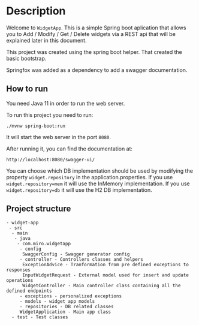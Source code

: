 # Description

Welcome to `WidgetApp`. This is a simple Spring boot aplication
that allows you to Add / Modify / Get / Delete widgets via a REST
api that will be explained later in this document.

This project was created using the spring boot helper. That created
the basic bootstrap.

Springfox was added as a dependency to add a swagger documentation.

## How to run

You need Java 11 in order to run the web server.

To run this project you need to run:

`./mvnw spring-boot:run`

It will start the web server in the port `8080`.

After running it, you can find the documentation at:

`http://localhost:8080/swagger-ui/
`

You can choose which DB implementation should be used by 
modifying the property `widget.repository` in the application.properties.
If you use `widget.repository=mem` it will use the InMemory implementation.
If you use `widget.repository=db` it will use the H2 DB implementation.

## Project structure

```
- widget-app
 - src
  - main
   - java
    - com.miro.widgetapp
     - config
      SwaggerConfig - Swagger generator config
     - controller - Controllers classes and helpers
      ExceptionAdvice - Tranformation from pre defined exceptions to responses
      InputWidgetRequest - External model used for insert and update operations
      WidgetController - Main controller class containing all the defined endpoints
     - exceptions - personalized exceptions
     - models - widget app models
     - repositories - DB related classes
     WidgetApplication - Main app class
  - test - Test classes   
```